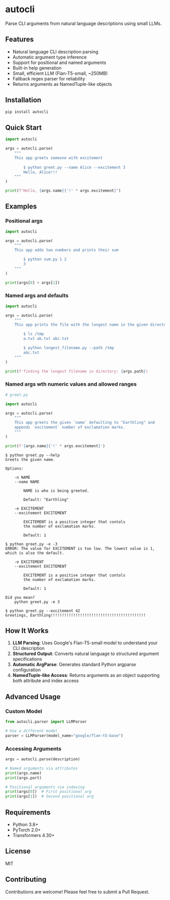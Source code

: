 # autocli

Parse CLI arguments from natural language descriptions using small LLMs.

## Features

- Natural language CLI description parsing
- Automatic argument type inference
- Support for positional and named arguments
- Built-in help generation
- Small, efficient LLM (Flan-T5-small, ~250MB)
- Fallback regex parser for reliability
- Returns arguments as NamedTuple-like objects

## Installation

```bash
pip install autocli
```

## Quick Start

```python
import autocli

args = autocli.parse(
    """
    This app greets someone with excitement
    
        $ python greet.py --name Alice --excitement 3
        Hello, Alice!!!
    """
)

print(f"Hello, {args.name}{'!' * args.excitement}")
```

## Examples

### Positional args

```python
import autocli

args = autocli.parse(
    """
    This app adds two numbers and prints their sum

        $ python sum.py 1 2
        3
    """
)

print(args[0] + args[1])
```

### Named args and defaults

```python
import autocli

args = autocli.parse(
    """
    This app prints the file with the longest name in the given directory (default: PWD)

        $ ls /tmp
        a.txt ab.txt abc.txt

        $ python longest_filename.py --path /tmp
        abc.txt
    """
)

print(f'finding the longest filename in directory: {args.path})
```

### Named args wth numeric values and allowed ranges

```python
# greet.py

import autocli

args = autocli.parse(
    """
    This app greets the given `name` defaulting to "Earthling" and
    appends `excitement` number of exclamation marks.
    """
)

print(f'{args.name}{'!' * args.excitement}')
```

```
$ python greet.py --help
Greets the given name.

Options:

    -n NAME
    --name NAME

        NAME is who is being greeted.

        Default: "Earthling"

    -e EXCITEMENT
    --excitement EXCITEMENT

        EXCITEMENT is a positive integer that contols
        the number of exclamation marks.

        Default: 1
```

```
$ python greet.py -e -3
ERROR: The value for EXCITEMENT is too low. The lowest value is 1,
which is also the default.

    -e EXCITEMENT
    --excitement EXCITEMENT

        EXCITEMENT is a positive integer that contols
        the number of exclamation marks.

        Default: 1

Did you mean?
    python greet.py -e 3
```

```
$ python greet.py --excitement 42
Greetings, Earthling!!!!!!!!!!!!!!!!!!!!!!!!!!!!!!!!!!!!!!!!!!
```

## How It Works

1. **LLM Parsing**: Uses Google's Flan-T5-small model to understand your CLI description
2. **Structured Output**: Converts natural language to structured argument specifications
3. **Automatic ArgParse**: Generates standard Python argparse configuration
4. **NamedTuple-like Access**: Returns arguments as an object supporting both attribute and index access

## Advanced Usage

### Custom Model

```python
from autocli.parser import LLMParser

# Use a different model
parser = LLMParser(model_name="google/flan-t5-base")
```

### Accessing Arguments

```python
args = autocli.parse(description)

# Named arguments via attributes
print(args.name)
print(args.port)

# Positional arguments via indexing
print(args[0])  # First positional arg
print(args[1])  # Second positional arg
```

## Requirements

- Python 3.8+
- PyTorch 2.0+
- Transformers 4.30+

## License

MIT

## Contributing

Contributions are welcome! Please feel free to submit a Pull Request.
